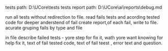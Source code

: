 tests path: D:\UCore\tests
tests report path: D:\UCore\ai\reports\debug.md

run all tests without redirection to file.
read fails tests and acording tested code for deeper anderstend of fail
create report,of each fail, write to file.
acurate gruping fails by type and file 

in file describe failed tests - yore step for fix it, wath yore want  knowing for help fix it, text of fail tested code, text of fail teest , error text and question.
